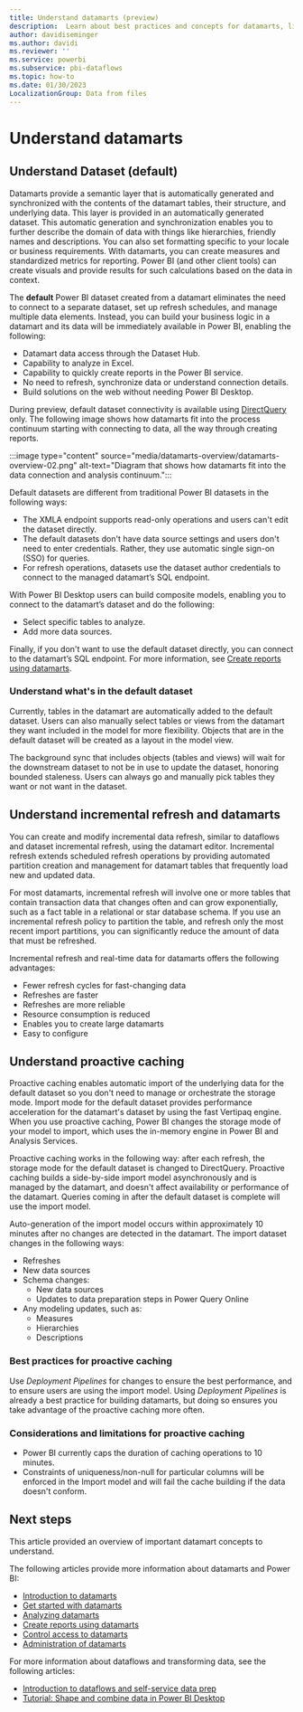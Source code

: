 ```yaml
---
title: Understand datamarts (preview)
description:  Learn about best practices and concepts for datamarts, like incremental refresh and proactive caching.
author: davidiseminger
ms.author: davidi
ms.reviewer: ''
ms.service: powerbi
ms.subservice: pbi-dataflows
ms.topic: how-to
ms.date: 01/30/2023
LocalizationGroup: Data from files
---
```

# Understand datamarts

## Understand Dataset (default)

Datamarts provide a semantic layer that is automatically generated and synchronized with the contents of the datamart tables, their structure, and underlying data. This layer is provided in an automatically generated dataset. This automatic generation and synchronization enables you to further describe the domain of data with things like hierarchies, friendly names and descriptions. You can also set formatting specific to your locale or business requirements. With datamarts, you can create measures and standardized metrics for reporting. Power BI (and other client tools) can create visuals and provide results for such calculations based on the data in context.

The **default** Power BI dataset created from a datamart eliminates the need to connect to a separate dataset, set up refresh schedules, and manage multiple data elements. Instead, you can build your business logic in a datamart and its data will be immediately available in Power BI, enabling the following:

* Datamart data access through the Dataset Hub.
* Capability to analyze in Excel.
* Capability to quickly create reports in the Power BI service.
* No need to refresh, synchronize data or understand connection details.
* Build solutions on the web without needing Power BI Desktop.

During preview, default dataset connectivity is available using [DirectQuery](../../connect-data/desktop-directquery-about.md) only. The following image shows how datamarts fit into the process continuum starting with connecting to data, all the way through creating reports.

:::image type="content" source="media/datamarts-overview/datamarts-overview-02.png" alt-text="Diagram that shows how datamarts fit into the data connection and analysis continuum.":::

Default datasets are different from traditional Power BI datasets in the following ways:

* The XMLA endpoint supports read-only operations and users can't edit the dataset directly.
* The default datasets don't have data source settings and users don't need to enter credentials. Rather, they use automatic single sign-on (SSO) for queries. 
* For refresh operations, datasets use the dataset author credentials to connect to the managed datamart’s SQL endpoint.

With Power BI Desktop users can build composite models, enabling you to connect to the datamart’s dataset and do the following:

* Select specific tables to analyze.
* Add more data sources.

Finally, if you don't want to use the default dataset directly, you can connect to the datamart’s SQL endpoint. For more information, see [Create reports using datamarts](datamarts-create-reports.md).

### Understand what's in the default dataset

Currently, tables in the datamart are automatically added to the default dataset. Users can also manually select tables 
or views from the datamart they want included in the model for more flexibility. Objects that are in the default dataset 
will be created as a layout in the model view.

The background sync that includes objects (tables and views) will wait for the downstream dataset to not be in use to 
update the dataset, honoring bounded staleness. Users can always go and manually pick tables they want or not want in 
the dataset. 

## Understand incremental refresh and datamarts

You can create and modify incremental data refresh, similar to dataflows and dataset incremental refresh, using the datamart editor. Incremental refresh extends scheduled refresh operations by providing automated partition creation and management for datamart tables that frequently load new and updated data.

For most datamarts, incremental refresh will involve one or more tables that contain transaction data that changes often and can grow exponentially, such as a fact table in a relational or star database schema. If you use an incremental refresh policy to partition the table, and refresh only the most recent import partitions, you can significantly reduce the amount of data that must be refreshed.

Incremental refresh and real-time data for datamarts offers the following advantages:

* Fewer refresh cycles for fast-changing data
* Refreshes are faster
* Refreshes are more reliable
* Resource consumption is reduced
* Enables you to create large datamarts
* Easy to configure

## Understand proactive caching

Proactive caching enables automatic import of the underlying data for the default dataset so you don't need to manage or orchestrate the storage mode. Import mode for the default dataset provides performance acceleration for the datamart's dataset by using the fast Vertipaq engine. When you use proactive caching, Power BI changes the storage mode of your model to import, which uses the in-memory engine in Power BI and Analysis Services.

Proactive caching works in the following way: after each refresh, the storage mode for the default dataset is changed to DirectQuery. Proactive caching builds a side-by-side import model asynchronously and is managed by the datamart, and doesn't affect availability or performance of the datamart. Queries coming in after the default dataset is complete will use the import model.

Auto-generation of the import model occurs within approximately 10 minutes after no changes are detected in the datamart. The import dataset changes in the following ways:

* Refreshes
* New data sources
* Schema changes:
  * New data sources
  * Updates to data preparation steps in Power Query Online
* Any modeling updates, such as:
  * Measures
  * Hierarchies
  * Descriptions

### Best practices for proactive caching

Use *Deployment Pipelines* for changes to ensure the best performance, and to ensure users are using the import model. Using *Deployment Pipelines* is already a best practice for building datamarts, but doing so ensures you take advantage of the proactive caching more often.

### Considerations and limitations for proactive caching

* Power BI currently caps the duration of caching operations to 10 minutes.
* Constraints of uniqueness/non-null for particular columns will be enforced in the Import model and will fail the cache building if the data doesn't conform.

## Next steps

This article provided an overview of important datamart concepts to understand.

The following articles provide more information about datamarts and Power BI:

* [Introduction to datamarts](datamarts-overview.md)
* [Get started with datamarts](datamarts-get-started.md)
* [Analyzing datamarts](datamarts-analyze.md)
* [Create reports using datamarts](datamarts-create-reports.md)
* [Control access to datamarts](datamarts-access-control.md)
* [Administration of datamarts](datamarts-administration.md)

For more information about dataflows and transforming data, see the following articles:

* [Introduction to dataflows and self-service data prep](../dataflows/dataflows-introduction-self-service.md)
* [Tutorial: Shape and combine data in Power BI Desktop](../../connect-data/desktop-shape-and-combine-data.md)
